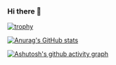 ### Hi there 👋

<!--
**Kevasmi/kevasmi** is a ✨ _special_ ✨ repository because its `README.md` (this file) appears on your GitHub profile.

Here are some ideas to get you started:

- 🔭 I’m currently working on ...
- 🌱 I’m currently learning ...
- 👯 I’m looking to collaborate on ...
- 🤔 I’m looking for help with ...
- 💬 Ask me about ...
- 📫 How to reach me: ...
- 😄 Pronouns: ...
- ⚡ Fun fact: ...


-->

[![trophy](https://github-profile-trophy.vercel.app/?username=kevasmi&theme=onedark)](https://github.com/kevasmi/github-profile-trophy)

[![Anurag's GitHub stats](https://github-readme-stats.vercel.app/api?username=kevasmi&hide=stars,contribs,issues)](https://github.com/kevasmi/github-readme-stats)

[![Ashutosh's github activity graph](https://activity-graph.herokuapp.com/graph?username=kevasmi)](https://github.com/kevasmi/github-readme-activity-graph)
